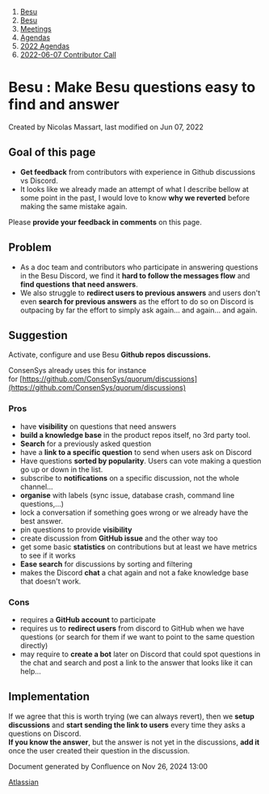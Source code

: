 1. [Besu](index.html)
2. [Besu](Besu_22151173.html)
3. [Meetings](Meetings_22153838.html)
4. [Agendas](Agendas_22153868.html)
5. [2022 Agendas](2022-Agendas_22155133.html)
6. [2022-06-07 Contributor Call](2022-06-07-Contributor-Call_22155603.html)

# Besu : Make Besu questions easy to find and answer

Created by Nicolas Massart, last modified on Jun 07, 2022

## Goal of this page

- **Get feedback** from contributors with experience in Github discussions vs Discord.
- It looks like we already made an attempt of what I describe bellow at some point in the past, I would love to know **why we reverted** before making the same mistake again.

Please **provide your feedback in comments** on this page.

## Problem

- As a doc team and contributors who participate in answering questions in the Besu Discord, we find it **hard to follow the messages flow** and **find questions** **that need answers**.
- We also struggle to **redirect users to previous answers** and users don't even **search for previous answers** as the effort to do so on Discord is outpacing by far the effort to simply ask again... and again... and again.

## Suggestion

Activate, configure and use Besu **Github repos discussions.**

ConsenSys already uses this for instance for [https://github.com/ConsenSys/quorum/discussions](https://github.com/ConsenSys/quorum/discussions)

### Pros

- have **visibility** on questions that need answers
- **build a knowledge base** in the product repos itself, no 3rd party tool.
- **Search** for a previously asked question
- have a **link to a specific question** to send when users ask on Discord
- Have questions **sorted by popularity**. Users can vote making a question go up or down in the list.
- subscribe to **notifications** on a specific discussion, not the whole channel...
- **organise** with labels (sync issue, database crash, command line questions,...)
- lock a conversation if something goes wrong or we already have the best answer.
- pin questions to provide **visibility**
- create discussion from **GitHub issue** and the other way too
- get some basic **statistics** on contributions but at least we have metrics to see if it works
- **Ease search** for discussions by sorting and filtering
- makes the Discord **chat** a chat again and not a fake knowledge base that doesn't work.

### Cons

- requires a **GitHub account** to participate
- requires us to **redirect users** from discord to GitHub when we have questions (or search for them if we want to point to the same question directly)
- may require to **create a bot** later on Discord that could spot questions in the chat and search and post a link to the answer that looks like it can help...

## Implementation

If we agree that this is worth trying (we can always revert), then we **setup discussions** and **start sending the link to users** every time they asks a questions on Discord.  
**If you know the answer**, but the answer is not yet in the discussions, **add it** once the user created their question in the discussion.

Document generated by Confluence on Nov 26, 2024 13:00

[Atlassian](http://www.atlassian.com/)
